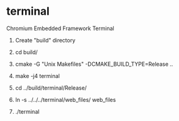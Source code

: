 # terminal
Chromium Embedded Framework Terminal

1) Create "build" directory

2) cd build/

3) cmake -G "Unix Makefiles" -DCMAKE_BUILD_TYPE=Release ..

4) make -j4 terminal

5) cd ../build/terminal/Release/

6) ln -s ../../../terminal/web_files/ web_files

7) ./terminal
